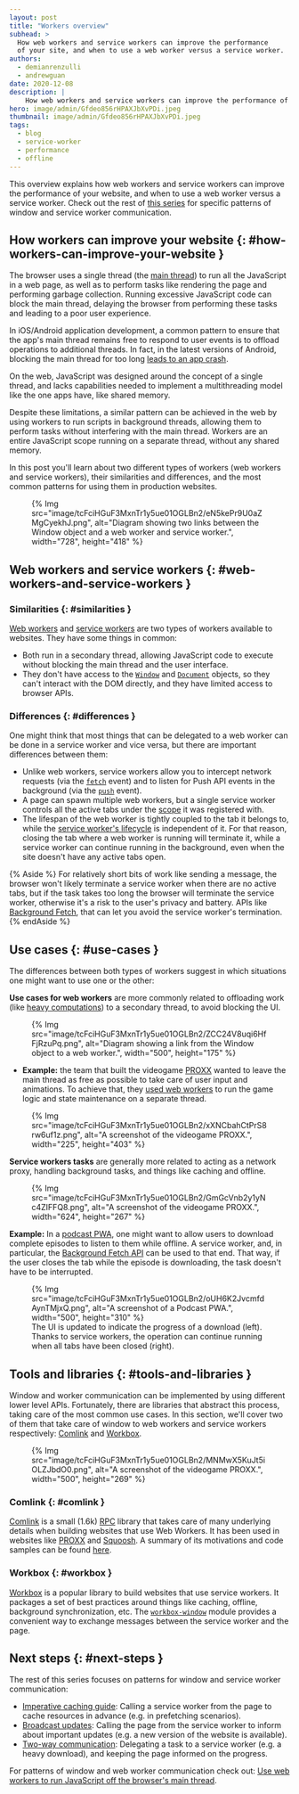 ```yaml
---
layout: post
title: "Workers overview"
subhead: >
  How web workers and service workers can improve the performance
  of your site, and when to use a web worker versus a service worker.
authors:
  - demianrenzulli
  - andrewguan
date: 2020-12-08
description: |
    How web workers and service workers can improve the performance of your website, and when to use a web worker versus a service worker.
hero: image/admin/Gfdeo856rHPAXJbXvPDi.jpeg
thumbnail: image/admin/Gfdeo856rHPAXJbXvPDi.jpeg
tags:
  - blog
  - service-worker
  - performance
  - offline
---
```


This overview explains how web workers and service workers can improve the performance of your website, and when to use a web worker versus a service worker. Check out the rest of [this series](#next-steps) for
specific patterns of window and service worker communication.

## How workers can improve your website {: #how-workers-can-improve-your-website }

The browser uses a single thread (the [main
thread](https://developer.mozilla.org/docs/Glossary/Main_thread)) to run all the JavaScript in
a web page, as well as to perform tasks like rendering the page and performing garbage collection.
Running excessive JavaScript code can block the main thread, delaying the browser from performing
these tasks and leading to a poor user experience.

In iOS/Android application development, a common pattern to ensure that the app's main thread
remains free to respond to user events is to offload operations to additional threads. In fact, in
the latest versions of Android, blocking the main thread for too long [leads to an app
crash](https://www.youtube.com/watch?v=eHjHlujp3Tg&feature=youtu.be&t=806).

On the web, JavaScript was designed around the concept of a single thread, and lacks capabilities
needed to implement a multithreading model like the one apps have, like shared memory.

Despite these limitations, a similar pattern can be achieved in the web by using
workers to run scripts in background
threads, allowing them to perform tasks without interfering with the main thread. Workers are an
entire JavaScript scope running on a separate thread, without any shared memory.

In this post you'll learn about two different types of workers (web workers and service workers), their similarities and differences, and the most common patterns for using them in production websites.

<figure class="w-figure">
  {% Img src="image/tcFciHGuF3MxnTr1y5ue01OGLBn2/eN5kePr9U0aZMgCyekhJ.png", alt="Diagram showing two links between the Window object and a web worker and service worker.", width="728", height="418" %}
</figure>

## Web workers and service workers {: #web-workers-and-service-workers }

### Similarities {: #similarities }

[Web workers](https://developer.mozilla.org/docs/Web/API/Web_Workers_API/Using_web_workers)
and [service
workers](https://developer.mozilla.org/docs/Web/API/Service_Worker_API/Using_Service_Workers)
are two types of workers available to websites. They have some things in common:

- Both run in a secondary thread, allowing JavaScript code to execute without blocking the main
  thread and the user interface.
- They don't have access to the [`Window`](https://developer.mozilla.org/docs/Web/API/Window)
  and [`Document`](https://developer.mozilla.org/docs/Web/API/Document) objects, so they can't
  interact with the DOM directly, and they have limited access to browser APIs.

### Differences {: #differences }

One might think that most things that can be delegated to a web worker can be done in a service
worker and vice versa, but there are important differences between them:

- Unlike web workers, service workers allow you to intercept network requests (via the
  [`fetch`](https://developer.mozilla.org/docs/Web/API/FetchEvent) event) and to listen for Push
  API events in the background (via the
  [`push`](https://developer.mozilla.org/docs/Web/API/PushEvent) event).
- A page can spawn multiple web workers, but a single service worker controls all the active tabs
  under the
  [scope](https://developer.mozilla.org/docs/Web/API/ServiceWorkerRegistration/scope) it was
  registered with.
- The lifespan of the web worker is tightly coupled to the tab it belongs to, while the [service
  worker's
  lifecycle](https://developers.google.com/web/fundamentals/primers/service-workers/lifecycle) is
  independent of it. For that reason, closing the tab where a web worker is running will terminate
  it, while a service worker can continue running in the background, even when the site doesn't have
  any active tabs open.

{% Aside %} For relatively short bits of work like sending a message, the browser won't likely
terminate a service worker when there are no active tabs, but if the task takes too long the browser
will terminate the service worker, otherwise it's a risk to the user's privacy and battery. APIs
like [Background Fetch](https://developers.google.com/web/updates/2018/12/background-fetch), that
can let you avoid the service worker's termination. {% endAside %}

## Use cases {: #use-cases }

The differences between both types of workers suggest in which situations one might want to use one
or the other:

**Use cases for web workers** are more commonly related to offloading work (like [heavy
computations](https://www.youtube.com/watch?v=mDdgfyRB5kg&feature=youtu.be&t=875)) to a secondary
thread, to avoid blocking the UI.

<figure class="w-figure">
  {% Img src="image/tcFciHGuF3MxnTr1y5ue01OGLBn2/ZCC24V8uqi6HfFjRzuPq.png", alt="Diagram showing a link from the Window object to a web worker.", width="500", height="175" %}
</figure>

- **Example:** the team that built the videogame [PROXX](https://proxx.app/) wanted to leave the
  main thread as free as possible to take care of user input and animations. To achieve that, they
  [used web workers](/proxx-announce/#web-workers) to run the game logic and state
  maintenance on a separate thread.

<figure class="w-figure">
  {% Img src="image/tcFciHGuF3MxnTr1y5ue01OGLBn2/xXNCbahCtPrS8rw6uf1z.png", alt="A screenshot of the videogame PROXX.", width="225", height="403" %}
</figure>

**Service workers tasks** are generally more related to acting as a network proxy, handling
background tasks, and things like caching and offline.

<figure class="w-figure">
  {% Img src="image/tcFciHGuF3MxnTr1y5ue01OGLBn2/GmGcVnb2y1yNc4ZIFFQ8.png", alt="A screenshot of the videogame PROXX.", width="624", height="267" %}
</figure>

**Example:** In a [podcast PWA](https://bgfetch-http203.glitch.me/), one might want to allow users
to download complete episodes to listen to them while offline. A service worker, and, in particular,
the [Background Fetch API](https://developers.google.com/web/updates/2018/12/background-fetch) can
be used to that end. That way, if the user closes the tab while the episode is downloading, the task
doesn't have to be interrupted.

<figure class="w-figure">
  {% Img src="image/tcFciHGuF3MxnTr1y5ue01OGLBn2/oUH6K2JvcmfdAynTMjxQ.png", alt="A screenshot of a Podcast PWA.", width="500", height="310" %}
    <figcaption class="w-figcaption">The UI is updated to indicate the progress of a download (left). Thanks to service workers, the operation can continue running when all tabs have been closed (right).</figcaption>
</figure>

## Tools and libraries {: #tools-and-libraries }

Window and worker communication can be implemented by using different lower level APIs. Fortunately,
there are libraries that abstract this process, taking care of the most common use cases. In this
section, we'll cover two of them that take care of window to web workers and service workers
respectively: [Comlink](https://github.com/GoogleChromeLabs/comlink) and
[Workbox](https://developers.google.com/web/tools/workbox).

<figure class="w-figure">
  {% Img src="image/tcFciHGuF3MxnTr1y5ue01OGLBn2/MNMwX5KuJt5iOLZJbdO0.png", alt="A screenshot of the videogame PROXX.", width="500", height="269" %}
</figure>

### Comlink {: #comlink }

[Comlink](https://github.com/GoogleChromeLabs/comlink) is a small (1.6k)
[RPC](https://en.wikipedia.org/wiki/Remote_procedure_call) library that takes care of many
underlying details when building websites that use Web Workers. It has been used in websites
like [PROXX](https://proxx.app/) and [Squoosh](https://squoosh.app/). A summary of its motivations
and code samples can be found [here](https://surma.dev/things/when-workers/).

### Workbox {: #workbox }

[Workbox](https://developers.google.com/web/tools/workbox) is a popular library to build websites
that use service workers. It packages a set of best practices around things like caching, offline,
background synchronization, etc. The [`workbox-window`](https://developers.google.com/web/tools/workbox/modules/workbox-window) module provides a
convenient way to exchange messages between the service worker and the page.

## Next steps {: #next-steps }

The rest of this series focuses on patterns for window and service worker communication:

- [Imperative caching guide](/imperative-caching-guide): Calling a service worker from the page to
  cache resources in advance (e.g. in prefetching scenarios).
- [Broadcast updates](/broadcast-updates-guide/): Calling the page from the service worker to inform
  about important updates (e.g. a new version of the website is available).
- [Two-way communication](/two-way-communication-guide/): Delegating a task to a service worker
  (e.g. a heavy download), and keeping the page informed on the progress.

For patterns of window and web worker communication check out: [Use web workers to run JavaScript
off the browser's main thread](/off-main-thread/).
